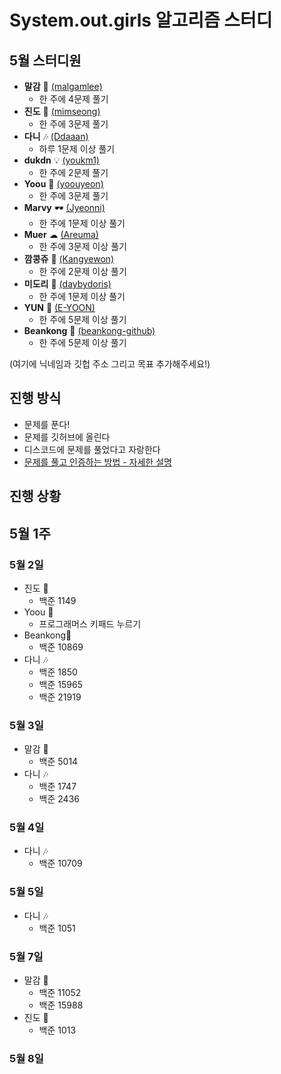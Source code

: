 # System.out.girls 알고리즘 스터디

## 5월 스터디원

- **말감** 🎱 [(malgamlee)](https://github.com/malgamlee)
  - 한 주에 4문제 풀기
- **진도** 🧶 [(mimseong)](https://github.com/mimseong)
  - 한 주에 3문제 풀기
- **다니** 🎶 [(Ddaaan)](https://github.com/Ddaaan)
  - 하루 1문제 이상 풀기
- **dukdn** :bulb: [(youkm1)](https://github.com/youkm1)
  - 한 주에 2문제 풀기
- **Yoou** 🐧 [(yoouyeon)](https://github.com/yoouyeon)
  - 한 주에 3문제 풀기
- **Marvy** 🕶️ [(Jyeonni)](https://github.com/Jyeonni)
  - 한 주에 1문제 이상 풀기
- **Muer** ☁ [(Areuma)](https://github.com/AReuma)
  - 한 주에 3문제 이상 풀기
- **깜콩쥬** 🌼 [(Kangyewon)](https://github.com/Kangyewon)
  - 한 주에 2문제 이상 풀기
- **미도리** 👻 [(daybydoris)](https://github.com/daybydoris)
  - 한 주에 1문제 이상 풀기
- **YUN** 🌊 [(E-YOON)](https://github.com/E-YOON)
  - 한 주에 5문제 이상 풀기
- **Beankong** 🌊 [(beankong-github)](https://github.com/beankong-github)
  - 한 주에 5문제 이상 풀기

(여기에 닉네임과 깃헙 주소 그리고 목표 추가해주세요!)

## 진행 방식

- 문제를 푼다!
- 문제를 깃허브에 올린다
- 디스코드에 문제를 풀었다고 자랑한다
- [문제를 풀고 인증하는 방법 - 자세한 설명](https://github.com/malgamlee/algorithm/wiki/%EB%AC%B8%EC%A0%9C%EB%A5%BC-%ED%92%80%EA%B3%A0-%EC%9D%B8%EC%A6%9D%ED%95%98%EB%8A%94-%EB%B0%A9%EB%B2%95)

## 진행 상황

## 5월 1주 

### 5월 2일
- 진도 🧶
  - 백준 1149
- Yoou 🐧
  - 프로그래머스 키패드 누르기
- Beankong💜
  - 백준 10869
- 다니 🎶
  - 백준 1850
  - 백준 15965
  - 백준 21919

### 5월 3일
- 말감 🎱
  - 백준 5014
- 다니 🎶
  - 백준 1747
  - 백준 2436

### 5월 4일
- 다니 🎶
  - 백준 10709

### 5월 5일
- 다니 🎶
  - 백준 1051

### 5월 7일
- 말감 🎱
  - 백준 11052
  - 백준 15988
- 진도 🧶
  - 백준 1013

### 5월 8일
